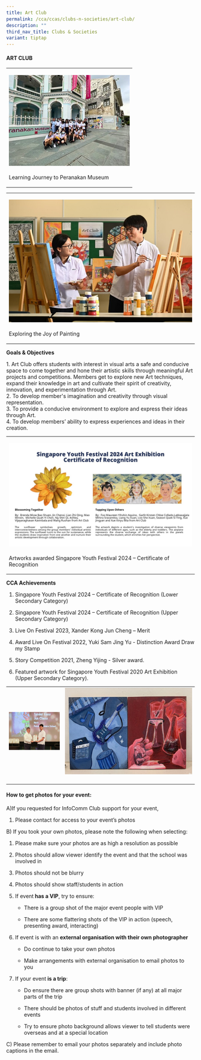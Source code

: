 ```yaml
---
title: Art Club
permalink: /cca/ccas/clubs-n-societies/art-club/
description: ""
third_nav_title: Clubs & Societies
variant: tiptap
---
```

<h4><strong>ART CLUB</strong></h4>
<table style="minWidth: 25px">
<colgroup>
<col>
</colgroup>
<tbody>
<tr>
<th rowspan="1" colspan="1">
<p></p>
<div class="isomer-image-wrapper">
<img style="width: 100%" height="auto" width="100%" alt="" src="/images/Academic/publicity_art_2024_1.jpg">
</div>
</th>
</tr>
<tr>
<td rowspan="1" colspan="1">
<p>Learning Journey to Peranakan Museum</p>
</td>
</tr>
</tbody>
</table>
<table style="minWidth: 25px">
<colgroup>
<col>
</colgroup>
<tbody>
<tr>
<th rowspan="1" colspan="1">
<p></p>
<div class="isomer-image-wrapper">
<img style="width: 100%" height="auto" width="100%" alt="" src="/images/Academic/publicity_art_2024_2.jpg">
</div>
</th>
</tr>
<tr>
<td rowspan="1" colspan="1">
<p>Exploring the Joy of Painting</p>
</td>
</tr>
</tbody>
</table>
<p><strong>Goals &amp; Objectives</strong>
</p>
<p>1. Art Club offers students with interest in visual arts a safe and conducive
space to come together and hone their artistic skills through meaningful
Art projects and competitions. Members get to explore new Art techniques,
expand their knowledge in art and cultivate their spirit of creativity,
innovation, and experimentation through Art.
<br>2. To develop member's imagination and creativity through visual representation.
<br>3. To provide a conducive environment to explore and express their ideas
through Art.
<br>4. To develop members’ ability to express experiences and ideas in their
creation.
<br>
</p>
<table style="minWidth: 25px">
<colgroup>
<col>
</colgroup>
<tbody>
<tr>
<th rowspan="1" colspan="1">
<p></p>
<div class="isomer-image-wrapper">
<img style="width: 100%" height="auto" width="100%" alt="" src="/images/Academic/publicity_art_2024_3.jpg">
</div>
</th>
</tr>
<tr>
<td rowspan="1" colspan="1">
<p>Artworks awarded Singapore Youth Festival 2024 – Certificate of Recognition</p>
</td>
</tr>
</tbody>
</table>
<p><strong>CCA Achievements</strong>
</p>
<p></p>
<ol data-tight="true" class="tight">
<li>
<p>Singapore Youth Festival 2024 – Certificate of Recognition (Lower Secondary
Category)</p>
</li>
<li>
<p>Singapore Youth Festival 2024 – Certificate of Recognition (Upper Secondary
Category)</p>
</li>
<li>
<p>Live On Festival 2023, Xander Kong Jun Cheng – Merit</p>
</li>
<li>
<p>Award Live On Festival 2022, Yuki Sam Jing Yu - Distinction Award Draw
my Stamp</p>
</li>
<li>
<p>Story Competition 2021, Zheng Yijing - Silver award.</p>
</li>
<li>
<p>Featured artwork for Singapore Youth Festival 2020 Art Exhibition (Upper
Secondary Category).</p>
</li>
</ol>
<table style="minWidth: 50px">
<colgroup>
<col>
<col>
</colgroup>
<tbody>
<tr>
<td rowspan="1" colspan="1">
<div class="isomer-image-wrapper">
<img style="width: 100%;" height="auto" width="100%" src="/images/Art_club_4.jpg">
</div>
</td>
<td rowspan="1" colspan="1">
<div class="isomer-image-wrapper">
<img style="width: 100%;" height="auto" width="100%" src="/images/Art_club_5.jpg">
</div>
</td>
</tr>
<tr>
<td rowspan="1" colspan="1">
<p></p>
</td>
<td rowspan="1" colspan="1">
<p></p>
</td>
</tr>
</tbody>
</table>
<h4><strong>How to get photos for your event:</strong></h4>
<p>A)If you requested for InfoComm Club support for your event,</p>
<ol data-tight="true" class="tight">
<li>
<p>Please contact for access to your event’s photos</p>
</li>
</ol>
<p>B) If you took your own photos, please note the following when selecting:</p>
<ol data-tight="true" class="tight">
<li>
<p>Please make sure your photos are as high a resolution as possible</p>
</li>
<li>
<p>Photos should allow viewer identify the event and that the school was
involved in</p>
</li>
<li>
<p>Photos should not be blurry</p>
</li>
<li>
<p>Photos should show staff/students in action</p>
</li>
<li>
<p>If event<strong> has a VIP</strong>, try to ensure:</p>
<ul data-tight="true" class="tight">
<li>
<p>There is a group shot of the major event people with VIP</p>
</li>
<li>
<p>There are some flattering shots of the VIP in action (speech, presenting
award, interacting)</p>
</li>
</ul>
</li>
<li>
<p>If event is with an <strong>external organisation with their own photographer</strong>
</p>
<ul data-tight="true" class="tight">
<li>
<p>Do continue to take your own photos</p>
</li>
<li>
<p>Make arrangements with external organisation to email photos to you</p>
</li>
</ul>
</li>
</ol>
<ol start="7" data-tight="true" class="tight">
<li>
<p>If your event<strong> is a trip</strong>:</p>
<ul data-tight="true" class="tight">
<li>
<p>Do ensure there are group shots with banner (if any) at all major parts
of the trip</p>
</li>
<li>
<p>There should be photos of stuff and students involved in different events</p>
</li>
<li>
<p>Try to ensure photo background allows viewer to tell students were overseas
and at a special location</p>
</li>
</ul>
</li>
</ol>
<p>C) Please remember to email your photos separately and include photo captions
in the email.</p>